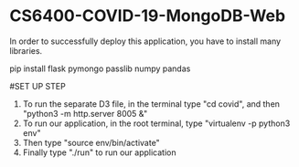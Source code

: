 # CS6400-COVID-19-MongoDB-Web
In order to successfully deploy this application, you have to install many libraries.

pip install flask pymongo passlib numpy pandas

#SET UP STEP

1. To run the separate D3 file, in the terminal type "cd covid", and then "python3 -m http.server 8005 &"
2. To run our application, in the root terminal, type "virtualenv -p python3 env"
3. Then type "source env/bin/activate"
4. Finally type "./run" to run our application
